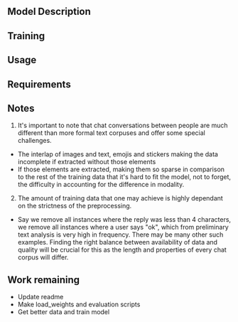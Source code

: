 ## Model Description

## Training 

## Usage



## Requirements 


## Notes
1.    It's important to note that chat conversations between people are much different than more formal text corpuses and offer
some special challenges.
-    The interlap of images and text, emojis and stickers making the data incomplete if extracted without those elements
-    If those elements are extracted, making them so sparse in comparison to the rest of the training data that it's hard to fit the model, not to forget, the difficulty in accounting for the difference in modality.

2.    The amount of training data that one may achieve is highly dependant on the strictness of the preprocessing. 
-    Say we remove all instances where the reply was less than 4 characters, we remove all instances where a user says "ok", which from preliminary text analysis is very high in frequency. There may be many other such examples. Finding the right balance between availability of data and quality will be crucial for this as the length and properties of every chat corpus will differ.

## Work remaining
-    Update readme
-    Make load_weights and evaluation scripts
-    Get better data and train model 
